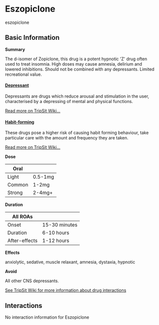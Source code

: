 # Eszopiclone

eszopiclone

## Basic Information

**Summary**

The d-isomer of Zopiclone, this drug is a potent hypnotic 'Z' drug often used to treat insomnia. High doses may cause amnesia, delirium and lowered inhibitions. Should not be combined with any depressants. Limited recreational value.

#### [Depressant](/category/depressant)

Depressants are drugs which reduce arousal and stimulation in the user, characterised by a depressing of mental and physical functions.

[Read more on TripSit Wiki...](#{category.wiki})

#### [Habit-forming](/category/habit-forming)

These drugs pose a higher risk of causing habit forming behaviour, take particular care with the amount and frequency they are taken.

[Read more on TripSit Wiki...](#{category.wiki})

**Dose**

| Oral   |         |
| ------ | ------- |
| Light  | 0.5-1mg |
| Common | 1-2mg   |
| Strong | 2-4mg+  |

**Duration**

| All ROAs      |               |
| ------------- | ------------- |
| Onset         | 15-30 minutes |
| Duration      | 6-10 hours    |
| After-effects | 1-12 hours    |

**Effects**

anxiolytic, sedative, muscle relaxant, amnesia, dystaxia, hypnotic

**Avoid**

All other CNS depressants.

[See TripSit Wiki for more information about drug interactions](http://combo.tripsit.me/)

## Interactions

No interaction information for Eszopiclone